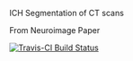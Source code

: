 ICH Segmentation of CT scans

From Neuroimage Paper

[![Travis-CI Build Status](https://travis-ci.org/muschellij2/ichseg.svg?branch=master)](https://travis-ci.org/muschellij2/ichseg)